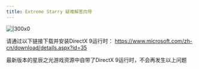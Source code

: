 ```yaml
---
title: Extreme Starry 疑难解答向导
---
```


![|300x0](image/D3DX9/1703677149245.webp)

请通过以下链接下载并安装DirectX 9运行时：
https://www.microsoft.com/zh-cn/download/details.aspx?id=35

最新版本的星辰之光游戏资源中自带了DirectX 9运行时，不会再发生以上问题

